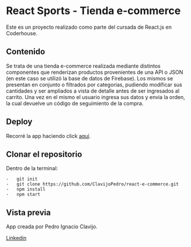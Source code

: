 # React Sports - Tienda e-commerce
Este es un proyecto realizado como parte del cursada de React.js en Coderhouse. 

## Contenido
 Se trata de una tienda e-commerce realizada mediante distintos componentes que renderizan productos provenientes de una API o JSON (en este caso se utilizó la base de datos de Firebase). Los mismos se presentan en conjunto o filtrados por categorias, pudiendo modificar sus cantidades y ser ampliados a vista de detalle antes de ser ingresados al carrito. Una vez en el mismo el usuario ingresa sus datos y envia la orden, la cual devuelve un código de seguimiento de la compra. 
 
## Deploy
Recorré la app haciendo click [aquí](https://react-e-sports.netlify.app/).

## Clonar el repositorio
Dentro de la terminal:
```
-   git init
-   git clone https://github.com/ClavijoPedro/react-e-commerce.git
-   npm install
-   npm start
```
## Vista previa




App creada por Pedro Ignacio Clavijo.


[Linkedin](https://www.linkedin.com/in/pedro-ignacio-clavijo)